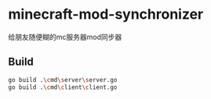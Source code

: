 # minecraft-mod-synchronizer
给朋友随便糊的mc服务器mod同步器

## Build
```bash
go build .\cmd\server\server.go
go build .\cmd\client\client.go
```

